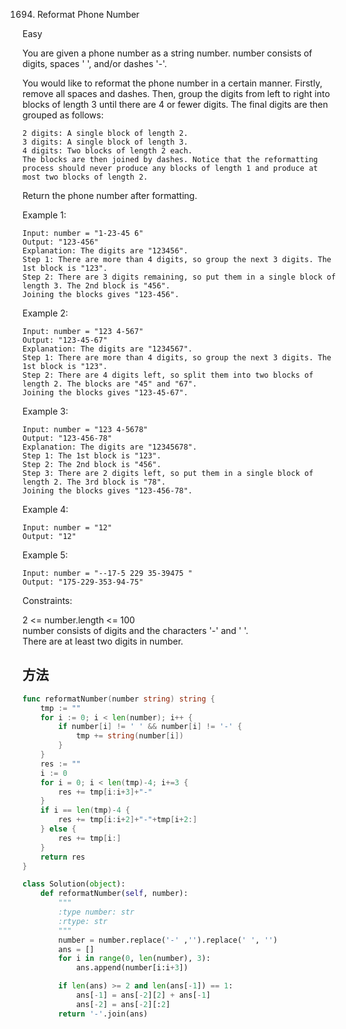 1694. Reformat Phone Number


Easy


You are given a phone number as a string number. number consists of digits, spaces ' ', and/or dashes '-'.

You would like to reformat the phone number in a certain manner. Firstly, remove all spaces and dashes. Then, group the digits from left to right into blocks of length 3 until there are 4 or fewer digits. The final digits are then grouped as follows:

```
2 digits: A single block of length 2.
3 digits: A single block of length 3.
4 digits: Two blocks of length 2 each.
The blocks are then joined by dashes. Notice that the reformatting process should never produce any blocks of length 1 and produce at most two blocks of length 2.
```

Return the phone number after formatting.

 

Example 1:

```
Input: number = "1-23-45 6"
Output: "123-456"
Explanation: The digits are "123456".
Step 1: There are more than 4 digits, so group the next 3 digits. The 1st block is "123".
Step 2: There are 3 digits remaining, so put them in a single block of length 3. The 2nd block is "456".
Joining the blocks gives "123-456".
```

Example 2:

```
Input: number = "123 4-567"
Output: "123-45-67"
Explanation: The digits are "1234567".
Step 1: There are more than 4 digits, so group the next 3 digits. The 1st block is "123".
Step 2: There are 4 digits left, so split them into two blocks of length 2. The blocks are "45" and "67".
Joining the blocks gives "123-45-67".
```

Example 3:

```
Input: number = "123 4-5678"
Output: "123-456-78"
Explanation: The digits are "12345678".
Step 1: The 1st block is "123".
Step 2: The 2nd block is "456".
Step 3: There are 2 digits left, so put them in a single block of length 2. The 3rd block is "78".
Joining the blocks gives "123-456-78".
```

Example 4:

```
Input: number = "12"
Output: "12"
```

Example 5:

```
Input: number = "--17-5 229 35-39475 "
Output: "175-229-353-94-75"
```

Constraints:

2 <= number.length <= 100   
number consists of digits and the characters '-' and ' '.   
There are at least two digits in number.


## 方法


```go
func reformatNumber(number string) string {
    tmp := ""
    for i := 0; i < len(number); i++ {
        if number[i] != ' ' && number[i] != '-' {
            tmp += string(number[i])
        }
    }
    res := ""
    i := 0
    for i = 0; i < len(tmp)-4; i+=3 {
        res += tmp[i:i+3]+"-"
    }
    if i == len(tmp)-4 {
        res += tmp[i:i+2]+"-"+tmp[i+2:]
    } else {
        res += tmp[i:]
    }
    return res
}

```


```python
class Solution(object):
    def reformatNumber(self, number):
        """
        :type number: str
        :rtype: str
        """
        number = number.replace('-' ,'').replace(' ', '')
        ans = []
        for i in range(0, len(number), 3):
            ans.append(number[i:i+3])

        if len(ans) >= 2 and len(ans[-1]) == 1:
            ans[-1] = ans[-2][2] + ans[-1]
            ans[-2] = ans[-2][:2]
        return '-'.join(ans)
```